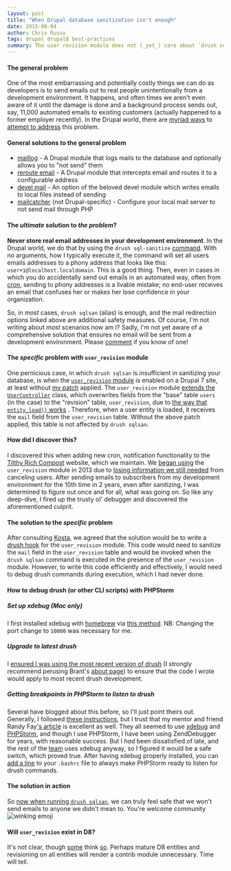 ```yaml
---
layout: post
title: "When Drupal database sanitization isn't enough"
date: 2015-08-04
author: Chris Russo
tags: drupal drupal8 best-practices
summary: The user revision module does not (_yet_) care about `drush sqlsan`, and it should!
---
```


#### The general problem
One of the most embarrassing and potentially costly things we can do as developers
is to send emails out to real people unintentionally from a development 
environment. It happens, and often times we aren't even aware of it until the damage
is done and a background process sends out, say, 11,000 automated emails to
existing customers (actually happened to a former employer recently). In the 
Drupal world, there are [myriad ways](https://github.com/chrisarusso/Tilthy-Rich-Compost-Website/commit/64a558e2)
to [attempt to address](https://github.com/chrisarusso/Tilthy-Rich-Compost-Website/blob/master/scripts/sanitize.php) this problem. 
    
#### General solutions to the general problem
- [maillog](https://www.drupal.org/project/maillog) - A Drupal module that 
logs mails to the database and optionally allows you to "not send" them
- [reroute email](https://www.drupal.org/project/reroute_email) - A Drupal
module that intercepts email and routes it to a configurable address 
- [devel mail](https://api.drupal.org/api/devel/devel.mail.inc/7) - An 
option of the beloved devel module which writes emails to local files instead 
of sending
- [mailcatcher](http://mailcatcher.me/) (not Drupal-specific) - Configure your 
local mail server to not send mail through PHP

#### The _ultimate_ solution to _the problem_?
**Never store real email addresses in your development environment**. In the 
Drupal world, we do that by using the `drush sql-sanitize` 
[command](http://drushcommands.com/drush-6x/sql/sql-sanitize). With no arguments,
how I typically execute it, the command will set all users emails addresses to 
a phony address that looks like this: `user+1@localhost.localdomain`. This is a 
good thing. Then, even in cases in which you do accidentally send out emails 
in an automated way, often from [cron](https://www.drupal.org/cron), sending to phony addresses
is a livable mistake; no end-user receives an email that confuses
her or makes her lose confidence in your organization.
  
So, in _most_ cases, `drush sqlsan` (alias) is enough, and the mail redirection
options linked above are additional safety measures. Of course, I'm not
writing about _most_ scenarios now am I? Sadly, I'm not yet aware of a 
comprehensive solution that ensures no email will be sent from a development 
environment. Please [comment](#js-expander-trigger) if you know of one!
  
#### The _specific_ problem with `user_revision` module
One pernicious case, in which `drush sqlsan` is insufficient in sanitizing your 
database, is when  the 
[`user_revision` module](https://www.drupal.org/project/user_revision)
is enabled on a Drupal 7 site, at least without 
[my patch](https://www.drupal.org/node/2534638) 
applied. The `user_revision` module 
[extends the `UserController`](http://cgit.drupalcode.org/user_revision/tree/user_revision.module?id=cce42174aec453e6652da8738e397df20b6f2cd0#n164) 
class, which overwrites fields from the "base" table `users` (in the case) to 
the "revision" table, `user_revision`, due to
[the way that `entity_load()` works](http://cgit.drupalcode.org/drupal/tree/includes/entity.inc?h=7.x#n306) 
. Therefore, when a user entity is loaded, it receives the `mail` field 
from the `user_revision` table. Without the above patch applied, 
this table is not affected by `drush sqlsan`.


#### How did I discover this?
I discovered this when adding new cron, notification functionality to the 
[Tilthy Rich Compost](http://tilthyrichcompost.com) website, which we maintain. 
We [began using](https://github.com/chrisarusso/Tilthy-Rich-Compost-Website/commit/fccc3f7387616510d512d3700639c5de3a560a1e) the `user_revision` 
module in 2013 due to [losing information we still needed](https://github.com/chrisarusso/Tilthy-Rich-Compost-Website/issues/29
) from canceling users. After sending emails to subscribers from my development
environment for the 10th time in 2 years, even after sanitizing, I was determined 
to figure out once and for all, what was going on. So like any deep-dive, I 
fired up the trusty ol' debugger and discovered the aforementioned culprit. 

#### The solution to the _specific_ problem
After consulting [Kosta](/team/kosta-harlan/), we agreed 
that the solution would be to write a [drush hook](https://www.drupal.org/node/2534638) 
for the `user_revision` module. This code would need to sanitize the `mail` 
field in the `user_revision` table and would be invoked when the `drush sqlsan` 
command is executed in the presence of the `user_revision` module.  However, 
to write this code efficiently and effectively, I would need to debug drush commands
during execution, which I had never done.

#### How to debug drush (or other CLI scripts) with PHPStorm  
    
##### Set up xdebug (Mac only)    
I first installed xdebug with [homebrew](http://brew.sh/) via 
[this method](http://antistatique.net/en/we/blog/2013/09/17/debugging-with-xdebug-and-phpstorm-on-macos-x).
NB: Changing the port change to `10000` was necessary for me.
   
##### Upgrade to latest drush
I [ensured I was using the most recent version of drush](http://whaaat.com/installing-drush-8-using-composer) 
(I strongly recommend perusing Brant's [about page](http://whaaat.com/about)) 
to ensure that the code I wrote would apply to most recent drush development.

##### Getting breakpoints in PHPStorm to listen to drush
Several have blogged about this before, so I'll just point theirs out. Generally,
I followed 
[these instructions](https://www.deeson.co.uk/labs/debugging-drupal-drush-real-time-phpstorm-and-xdebug),
but I trust that my mentor and friend 
Randy Fay['s article](http://randyfay.com/content/remote-command-line-debugging-phpstorm-phpdrupal-including-drush)
is excellent as well. They all seemed to use 
[xdebug](http://xdebug.org/) and [PHPStorm](https://www.jetbrains.com/phpstorm/),
and though I use PHPStorm, I have been using ZendDebugger for years, with 
reasonable success. But I _had_ been dissatisfied of late, and the rest of the 
[team](/team) uses xdebug anyway, so I figured it would be a safe switch, 
which proved true. After having xdebug properly installed, you can 
[add a line](https://github.com/kostajh/dotfiles/blob/master/.bashrc#L85) 
to your `.bashrc` file to always make PHPStorm ready to listen for drush 
commands.

#### The solution in action
So [now when running `drush sqlsan`](https://github.com/chrisarusso/Tilthy-Rich-Compost-Website/commit/cf8f04f65b9f782ebaaf84d4348043f5aeec8409), 
we can truly feel safe that we won't send emails to anyone we didn't mean to. 
You're welcome community 
<img src="http://www.emoji-cheat-sheet.com/graphics/emojis/wink.png" alt="winking emoji" class="emoji">

#### Will `user_revision` exist in D8?
It's not clear, though [some](https://www.drupal.org/sandbox/devpreview/2444961)
think [so](https://www.drupal.org/node/2336681).
Perhaps mature D8 entities and revisioning on all entities will render a contrib 
module unnecessary. Time will tell.




